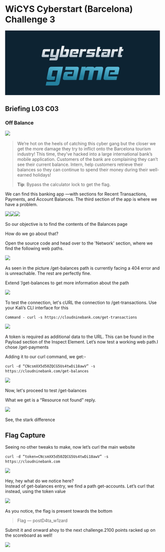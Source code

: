 # WiCYS Cyberstart (Barcelona) Challenge 3

![](../../.gitbook/assets/CS.png)

## Briefing L03 C03 <a href="#a5cd" id="a5cd"></a>

### Off Balance <a href="#afd4" id="afd4"></a>

&#x20;                                           ![](https://miro.medium.com/max/761/1\*9dDt2LLhthNxkCJMV5Ps8w.jpeg)

> We’re hot on the heels of catching this cyber gang but the closer we get the more damage they try to inflict onto the Barcelona tourism industry! This time, they’ve hacked into a large international bank’s mobile application. Customers of the bank are complaining they can’t see their current balance. Intern, help customers retrieve their balances so they can continue to spend their money during their well-earned holidays!
>
> **Tip**: Bypass the calculator lock to get the flag.

We can find this banking app —with sections for Recent Transactions, Payments, and Account Balances. The third section of the app is where we have a problem.

![](https://miro.medium.com/max/830/1\*y3UdcxiqRHRbNtVX5uazZw.jpeg)![](https://miro.medium.com/max/826/1\*5TWvWFllp0aBpeMWLDjKYA.jpeg)![](https://miro.medium.com/max/764/1\*dI01OZ7\_MYhjc1gOJlfhsQ.jpeg)

So our objective is to find the contents of the Balances page

How do we go about that?

Open the source code and head over to the 'Network' section, where we find the following web paths.

&#x20;                              ![](https://miro.medium.com/max/1400/1\*536YZJB\_Ju2hIIutGTBhgg.jpeg)

As seen in the picture /get-balances path is currently facing a 404 error and is unreachable. The rest are perfectly fine.

Extend ‘/get-balances to get more information about the path

&#x20;                              ![](https://miro.medium.com/max/435/1\*-PKcgLVwWWAn4AAx28BxCQ.jpeg)

To test the connection, let's cURL the connection to /get-transactions. Use your Kali’s CLI interface for this

```
Command - curl -s https://cloudninebank.com/get-transactions
```

&#x20;                                    ![](https://miro.medium.com/max/520/1\*p7-JcaPZlg4LTwyx6JZKHA.jpeg)

A token is required as additional data to the URL. This can be found in the Payload section of the Inspect Element. Let’s now test a working web path.I chose /get-payments

Adding it to our curl command, we get:-

```
curl -d “CNcsmXX5d50ZQCG5Us4twDi18awV” -s https://cloudninebank.com/get-balances
```

&#x20;                                        ![](https://miro.medium.com/max/788/1\*rWZAHiDKy1iU\_pn6Agd7mA.jpeg)

Now, let's proceed to test /get-balances

What we get is a “Resource not found” reply.

&#x20;                                         ![](https://miro.medium.com/max/788/1\*oM15lPQ\_TP3wqscID3Gk6w.jpeg)

See, the stark difference

## Flag Capture <a href="#9a34" id="9a34"></a>

Seeing no other tweaks to make, now let’s curl the main website

```
curl -d “token=CNcsmXX5d50ZQCG5Us4twDi18awV” -s https://cloudninebank.com
```

&#x20;                              ![](https://miro.medium.com/max/710/1\*XPwZIipGHSU\_u1xTOecJdQ.jpeg)

Hey, hey what do we notice here?\
Instead of get-balances entry, we find a path get-accounts. Let’s curl that instead, using the token value

&#x20;                                 ![](https://miro.medium.com/max/788/1\*xp12mQV8TJfDDkx2SWpX2w.jpeg)

As you notice, the flag is present towards the bottom

> Flag — postD4ta\_w1zard

Submit it and onward ahoy to the next challenge.2100 points racked up on the scoreboard as well!

&#x20;                                     ![](https://miro.medium.com/max/524/1\*3Cqq7IAVKSbFXN42E8cQqw.jpeg)
